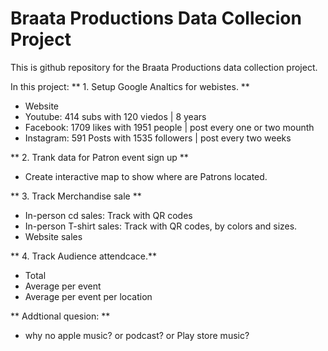 # Braata Productions Data Collecion Project
This is github repository for the Braata Productions data collection project.

In this project:
** 1. Setup Google Analtics for webistes. **
* Website
* Youtube: 414 subs with 120 viedos | 8 years 
* Facebook: 1709 likes with 1951 people | post every one or two mounth 
* Instagram: 591 Posts with 1535 followers | post every two weeks 

** 2. Trank data for Patron event sign up **
* Create interactive map to show where are Patrons located.

** 3. Track Merchandise sale **
* In-person cd sales: Track with QR codes
* In-person T-shirt sales: Track with QR codes, by colors and sizes.
* Website sales

** 4. Track Audience attendcace.**
* Total 
* Average per event
* Average per event per location

** Addtional quesion: **
* why no apple music? or podcast? or Play store music?
